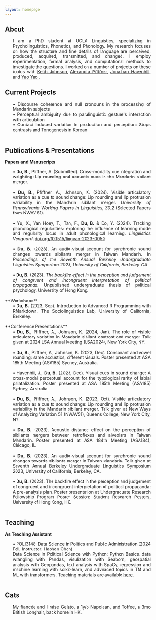 ```yaml
---
layout: homepage
---
```


## About

<style>
div {
  margin-right: 25px;
  margin-left: 25px;
}
</style>
<div style="text-align: justify">
<!--My name is Baichen Du 杜柏辰 [tʷuː4 pai3 ʈʂʰən2] in Mandarin, or [tou2 pak3 sɐn21] in Cantonese. For the side quest for computational methods, I worked with <a href="https://haohanchen.github.io"> Haohan Chen</a>. My data science tutorials (in progress) in Python, SQL, and R can be found <a href="https://github.com/baichen-du/DataScienceTutorials/" target="_blank">here.-->
I am a PhD student at UCLA Linguistics, specializing in Psycholinguistics, Phonetics, and Phonology. My research focuses on how the structure and fine details of language are perceived, produced, acquired, transmitted, and changed. I employ experimentation, formal analysis, and computational methods to investigate the questions. I worked on a number of projects on these topics with <a href="https://linguistics.berkeley.edu/~kjohnson/"> Keith Johnson</a>, <a href="https://www.alexandra-pfiffner.com/"> Alexandra Pfiffner</a>, <a href="https://Jhavenhill.com"> Jonathan Havenhill</a>, and <a href = "https://research.polyu.edu.hk/en/persons/yao-yao"> Yao Yao </a>.
<br>
</div>
<p></p>

## Current Projects

<div style="text-align: justify">
&#8226; Discourse coherence and null pronouns in the processing of Mandarin subjects
<br>
&#8226; Perceptual ambiguity due to paralinguistic gesture's interaction with articulation
<br>
&#8226; Contact induced variation in production and perception: Stops contrasts and Tonogenesis in Korean
</div>
<br>

## Publications & Presentations

**Papers and Manuscripts**

<div style="text-align: justify">
&#8226; <b>Du, B.,</b> Pfiffner, A. (Submitted). Cross-modality cue integration and weighting: Lip rounding and acoustic cues in the Mandarin sibilant merger.
<br>
<br>
&#8226; <b>Du, B.,</b> Pfiffner, A., Johnson, K. (2024). Visible articulatory variation as a cue to sound change: Lip rounding and lip protrusion variability in the Mandarin sibilant merger. <i>University of Pennsylvania Working Papers in Linguistics, 30.2</i> (Selected Papers from NWAV 51).
<br>
<br>
&#8226; Yu, X., Van Hoey, T., Tan, F., <b>Du, B.</b> & Do, Y. (2024). Tracking phonological regularities: exploring the influence of learning mode and regularity locus in adult phonological learning. <i>Linguistics Vanguard</i>. <a href="https://doi.org/10.1515/lingvan-2023-0050" target="_blank">doi.org/10.1515/lingvan-2023-0050</a>
<br>
<br>
&#8226; <b>Du, B.</b> (2023). An audio-visual account for synchronic sound changes towards sibilants merger in Taiwan Mandarin. In <i>Proceedings of the Seventh Annual Berkeley Undergraduate Linguistics Symposium 2023, University of California, Berkeley, CA.</i>
<br>
<br>
&#8226; <b>Du, B.</b> (2023). <i>The backfire effect in the perception and judgement of congruent and incongruent interpretation of political propaganda.</i> Unpublished undergraduate thesis of political psychology. University of Hong Kong.
</div>
<br>
**Workshops**

<div style="text-align: justify">
&#8226; <b>Du, B.</b> (2023, Sep). Introduction to Advanced R Programming with RMarkdown. The Sociolinguistics Lab, University of California, Berkeley.
</div>
<br>
**Conference Presentations**
<div style="text-align: justify">
&#8226; <b>Du, B.</b>, Pfiffner, A., Johnson, K. (2024, Jan). The role of visible articulatory variation in Mandarin sibilant contrast and merger. Talk given at 2024 LSA Annual Meeting (LSA2024), New York City, NY.
<br>
<br>
&#8226; <b>Du, B.</b>, Pfiffner, A., Johnson, K. (2023, Dec). Consonant and vowel rounding: same acoustics, different visuals. Poster presented at ASA 185th Meeting (ASA185) Sydney, Australia.
<br>
<br>
&#8226; Havenhill, J., <b>Du, B.</b> (2023, Dec). Visual cues in sound change: A cross-modal perceptual account for the typological rarity of labial palatalization. Poster presented at ASA 185th Meeting (ASA185) Sydney, Australia.
<br>
<br>
&#8226; <b>Du, B.</b>, Pfiffner, A., Johnson, K. (2023, Oct). Visible articulatory variation as a cue to sound change: Lip rounding and lip protrusion variability in the Mandarin sibilant merger. Talk given at New Ways of Analyzing Variation 51 (NWAV51), Queens College, New York City, NY.
<br>
<br>
&#8226; <b>Du, B.</b> (2023). Acoustic distance effect on the perception of sibilants mergers between retroflexes and alveolars in Taiwan Mandarin. Poster presented at ASA 184th Meeting (ASA184), Chicago, IL.
<br>
<br>
&#8226; <b>Du, B.</b> (2023). An audio-visual account for synchronic sound changes towards sibilants merger in Taiwan Mandarin. Talk given at Seventh Annual Berkeley Undergraduate Linguistics Symposium 2023, University of California, Berkeley, CA.
<br>
<br>
&#8226; <b>Du, B.</b> (2023). The backfire effect in the perception and judgement of congruent and incongruent interpretation of political propaganda: A pre-analysis plan. Poster presentation at Undergraduate Research Fellowship Program Poster Session: Student Research Posters, University of Hong Kong, HK.
</div>
<br>

## Teaching

**As Teaching Assistant**
<div style="text-align: justify">
&#8226; POLI3148: Data Science in Politics and Public Administration (2024 Fall, Instructor: Haohan Chen)
<br>
Data Science in Political Science with Python: Python Basics, data wrangling with Pandas, visulization with Seaborn, geospatial analysis with Geopandas, text analysis with SpaCy, regression and machine learning with scikit-learn, and advnaced topics in TM and ML with transformers. Teaching materials are available <a href="https://github.com/haohanchen/dasppa-24f-hku" target="_blank">here</a>.
</div>
<br>

## Cats
<div style="text-align: justify">
My fiancée and I raise Gelato, a 1y/o Napolean, and Toffee, a 3mo British Longhair, back home in HK. 
</div>
<p></p>
